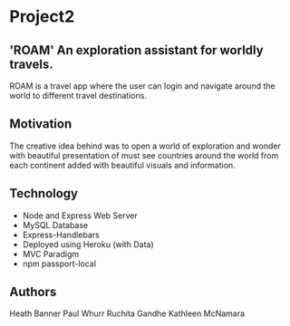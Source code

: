 # Project2 
## 'ROAM' An exploration assistant for worldly travels.

ROAM is a travel app where the user can login and navigate around the world to different travel destinations.

## Motivation

The creative idea behind was to open a world of exploration and wonder with beautiful presentation of must see countries around the world from each continent added with beautiful visuals and information.

## Technology 

- Node and Express Web Server
- MySQL Database
- Express-Handlebars
- Deployed using Heroku (with Data)
- MVC Paradigm
- npm passport-local

## Authors

Heath Banner
Paul Whurr
Ruchita Gandhe
Kathleen McNamara
